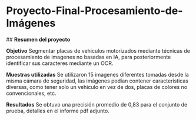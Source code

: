 # Proyecto-Final-Procesamiento-de-Imágenes
﻿## **Resumen del proyecto**

**Objetivo**
Segmentar placas de vehiculos motorizados mediante técnicas de procesamiento de imagenes no basadas en IA, para posteriormente identificar sus caracteres mediante un OCR.

**Muestras utilizadas**
Se utilizaron 15 imagenes diferentes tomadas desde la misma cámara de seguridad, las imágenes podian contener características diversas, como tener solo un vehiculo en vez de dos, placas de colores no convencionales, etc.

**Resultados**
Se obtuvo una precisión promedio de 0,83 para el conjunto de prueba, detalles en el informe pdf adjunto.

